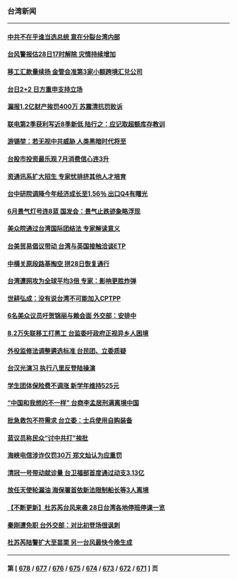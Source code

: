 ### 台湾新闻
---
#### [中共不在乎谁当选总统 意在分裂台湾内部](../../pages/ncid1349361/n14043018.md) 
#### [台风警报估28日17时解除 灾情持续增加](../../pages/ncid1349361/n14042968.md) 
#### [移工汇款量续扬 金管会准第3家小额跨境汇兑公司](../../pages/ncid1349361/n14043017.md) 
#### [台日2+2 日方重申支持立场](../../pages/ncid1349361/n14043025.md) 
#### [漏报1.2亿财产挨罚400万 苏震清抗罚败诉](../../pages/ncid1349361/n14042953.md) 
#### [联电第2季获利写近8季新低 陆行之：应记取超额库存教训](../../pages/ncid1349361/n14042971.md) 
#### [游锡堃：若无视中共威胁 人类黑暗时代将至](../../pages/ncid1349361/n14042946.md) 
#### [台股市投资最乐观 7月消费信心连3升](../../pages/ncid1349361/n14042977.md) 
#### [资通讯系扩大招生 专家忧排挤其他人才培育](../../pages/ncid1349361/n14042979.md) 
#### [台中研院调降今年经济成长至1.56％ 出口Q4有曙光](../../pages/ncid1349361/n14042982.md) 
#### [6月景气灯号连8蓝 国发会：景气止跌迹象略浮现](../../pages/ncid1349361/n14042969.md) 
#### [美众院通过台湾国际团结法 专家解读意义](../../pages/ncid1349361/n14042886.md) 
#### [台美贸易倡议带动 台湾与英国接触洽谈ETP](../../pages/ncid1349361/n14042973.md) 
#### [中横关原段路基掏空 拼28日恢复通行](../../pages/ncid1349361/n14042975.md) 
#### [台湾遭网攻为全球平均3倍 专家：影响更胜炸弹](../../pages/ncid1349361/n14042951.md) 
#### [世耕弘成：没有说台湾不可能加入CPTPP](../../pages/ncid1349361/n14042954.md) 
#### [6名美众议员吁贺锦丽与赖会面 外交部：安排中](../../pages/ncid1349361/n14042956.md) 
#### [8.2万失联移工打黑工 台监委吁政府正视异乡人困境](../../pages/ncid1349361/n14042902.md) 
#### [外役监修法调整遴选标准 台民团、立委质疑](../../pages/ncid1349361/n14042949.md) 
#### [台汉光演习 执行八里反登陆操演](../../pages/ncid1349361/n14042916.md) 
#### [学生团体保险费不调涨 新学年维持525元](../../pages/ncid1349361/n14042901.md) 
#### [“中国和我想的不一样” 台商李孟居刑满离境中国](../../pages/ncid1349361/n14042905.md) 
#### [批急救包不符需求 台立委：士兵使用自购装备](../../pages/ncid1349361/n14042892.md) 
#### [蓝议员称民众“讨中共打”挨批](../../pages/ncid1349361/n14042937.md) 
#### [海峡电信涉诈仅罚30万 郑文灿认为应重罚](../../pages/ncid1349361/n14042890.md) 
#### [清冠一号带动就诊量 台卫福部首度通过动支3.13亿](../../pages/ncid1349361/n14042874.md) 
#### [放任天使轮漏油 海保署首依新法限制船长等3人离境](../../pages/ncid1349361/n14042879.md) 
#### [【不断更新】杜苏芮台风来袭 28日台湾各地停班停课一览](../../pages/ncid1349361/n14042894.md) 
#### [秦刚遭免职 台外交部：对比初登场很讽刺](../../pages/ncid1349361/n14042882.md) 
#### [杜苏芮陆警扩大至苗栗 另一台风最快今晚生成](../../pages/ncid1349361/n14042638.md) 

---
#### 第 [ [678](./678.md) / [677](./677.md) / [676](./676.md) / [675](./675.md) / [674](./674.md) / [673](./673.md) / [672](./672.md) / [671](./671.md) ] 页
